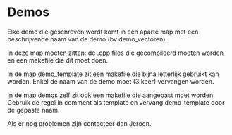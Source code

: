 # Demos

Elke demo die geschreven wordt komt in een aparte map met een beschrijvende naam van de demo (bv demo_vectoren).

In deze map moeten zitten: de .cpp files die gecompileerd moeten worden en een makefile die dit moet doen.

In de map demo_template zit een makefile die bijna letterlijk gebruikt kan worden. Enkel de naam van de demo moet (3 keer) vervangen worden.

In de map demos zelf zit ook een makefile die aangepast moet worden. Gebruik de regel in comment als template en vervang demo_template door de gepaste naam.

Als er nog problemen zijn contacteer dan Jeroen.


